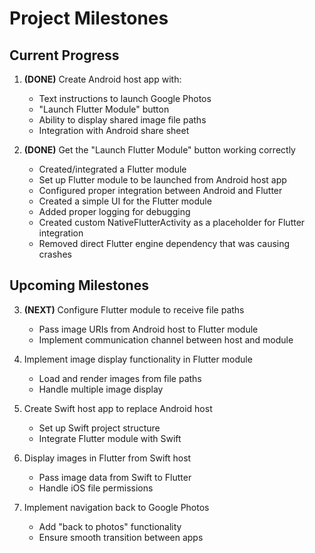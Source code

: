 # Project Milestones

## Current Progress

1. **(DONE)** Create Android host app with:
   - Text instructions to launch Google Photos
   - "Launch Flutter Module" button
   - Ability to display shared image file paths
   - Integration with Android share sheet

2. **(DONE)** Get the "Launch Flutter Module" button working correctly
   - Created/integrated a Flutter module
   - Set up Flutter module to be launched from Android host app
   - Configured proper integration between Android and Flutter
   - Created a simple UI for the Flutter module
   - Added proper logging for debugging
   - Created custom NativeFlutterActivity as a placeholder for Flutter integration
   - Removed direct Flutter engine dependency that was causing crashes

## Upcoming Milestones

3. **(NEXT)** Configure Flutter module to receive file paths
   - Pass image URIs from Android host to Flutter module
   - Implement communication channel between host and module

4. Implement image display functionality in Flutter module
   - Load and render images from file paths
   - Handle multiple image display

5. Create Swift host app to replace Android host
   - Set up Swift project structure
   - Integrate Flutter module with Swift

6. Display images in Flutter from Swift host
   - Pass image data from Swift to Flutter
   - Handle iOS file permissions

7. Implement navigation back to Google Photos
   - Add "back to photos" functionality
   - Ensure smooth transition between apps